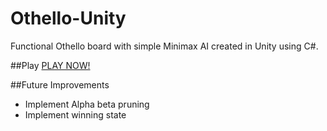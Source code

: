 # Othello-Unity
Functional Othello board with simple Minimax AI created in Unity using C#. 

##Play
[PLAY NOW!](https://hecris.github.io/Othello-Unity/Othello%20AI/Builds/WebGL/index.html)

##Future Improvements
- Implement Alpha beta pruning
- Implement winning state

